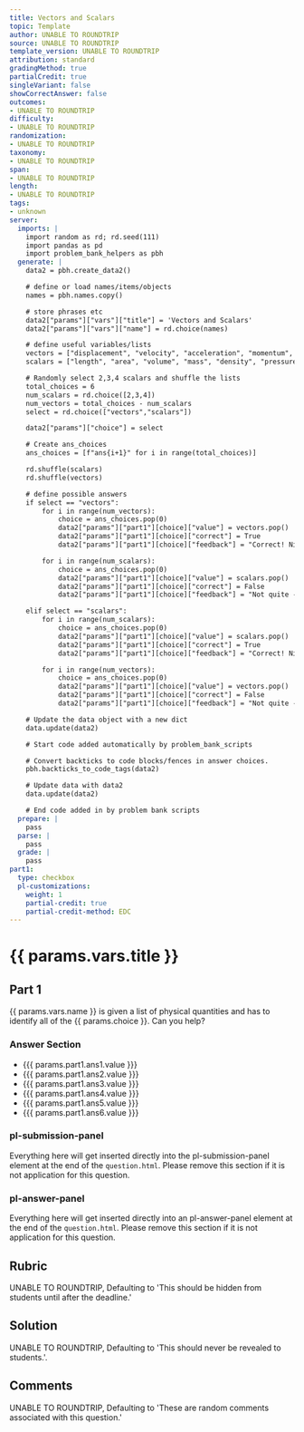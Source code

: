 ```yaml
---
title: Vectors and Scalars
topic: Template
author: UNABLE TO ROUNDTRIP
source: UNABLE TO ROUNDTRIP
template_version: UNABLE TO ROUNDTRIP
attribution: standard
gradingMethod: true
partialCredit: true
singleVariant: false
showCorrectAnswer: false
outcomes:
- UNABLE TO ROUNDTRIP
difficulty:
- UNABLE TO ROUNDTRIP
randomization:
- UNABLE TO ROUNDTRIP
taxonomy:
- UNABLE TO ROUNDTRIP
span:
- UNABLE TO ROUNDTRIP
length:
- UNABLE TO ROUNDTRIP
tags:
- unknown
server:
  imports: |
    import random as rd; rd.seed(111)
    import pandas as pd
    import problem_bank_helpers as pbh
  generate: |
    data2 = pbh.create_data2()

    # define or load names/items/objects
    names = pbh.names.copy()

    # store phrases etc
    data2["params"]["vars"]["title"] = 'Vectors and Scalars'
    data2["params"]["vars"]["name"] = rd.choice(names)

    # define useful variables/lists
    vectors = ["displacement", "velocity", "acceleration", "momentum", "force", "lift", "drag", "thrust", "weight"]
    scalars = ["length", "area", "volume", "mass", "density", "pressure", "temperature", "energy", "entropy", "work", "power"]

    # Randomly select 2,3,4 scalars and shuffle the lists
    total_choices = 6
    num_scalars = rd.choice([2,3,4])
    num_vectors = total_choices - num_scalars
    select = rd.choice(["vectors","scalars"])

    data2["params"]["choice"] = select

    # Create ans_choices
    ans_choices = [f"ans{i+1}" for i in range(total_choices)]

    rd.shuffle(scalars)
    rd.shuffle(vectors)

    # define possible answers
    if select == "vectors":
        for i in range(num_vectors):
            choice = ans_choices.pop(0)
            data2["params"]["part1"][choice]["value"] = vectors.pop()
            data2["params"]["part1"][choice]["correct"] = True
            data2["params"]["part1"][choice]["feedback"] = "Correct! Nice work"

        for i in range(num_scalars):
            choice = ans_choices.pop(0)
            data2["params"]["part1"][choice]["value"] = scalars.pop()
            data2["params"]["part1"][choice]["correct"] = False
            data2["params"]["part1"][choice]["feedback"] = "Not quite - Try again!"

    elif select == "scalars":
        for i in range(num_scalars):
            choice = ans_choices.pop(0)
            data2["params"]["part1"][choice]["value"] = scalars.pop()
            data2["params"]["part1"][choice]["correct"] = True
            data2["params"]["part1"][choice]["feedback"] = "Correct! Nice work"

        for i in range(num_vectors):
            choice = ans_choices.pop(0)
            data2["params"]["part1"][choice]["value"] = vectors.pop()
            data2["params"]["part1"][choice]["correct"] = False
            data2["params"]["part1"][choice]["feedback"] = "Not quite - Try again!"

    # Update the data object with a new dict
    data.update(data2)

    # Start code added automatically by problem_bank_scripts

    # Convert backticks to code blocks/fences in answer choices.
    pbh.backticks_to_code_tags(data2)

    # Update data with data2
    data.update(data2)

    # End code added in by problem bank scripts
  prepare: |
    pass
  parse: |
    pass
  grade: |
    pass
part1:
  type: checkbox
  pl-customizations:
    weight: 1
    partial-credit: true
    partial-credit-method: EDC
---
```

# {{ params.vars.title }}

## Part 1

{{ params.vars.name }} is given a list of physical quantities and has to identify all of the {{ params.choice }}. Can you help?

### Answer Section 

- {{{ params.part1.ans1.value }}}
- {{{ params.part1.ans2.value }}}
- {{{ params.part1.ans3.value }}}
- {{{ params.part1.ans4.value }}}
- {{{ params.part1.ans5.value }}}
- {{{ params.part1.ans6.value }}}

### pl-submission-panel

Everything here will get inserted directly into the pl-submission-panel element at the end of the `question.html`.
Please remove this section if it is not application for this question.

### pl-answer-panel

Everything here will get inserted directly into an pl-answer-panel element at the end of the `question.html`.
Please remove this section if it is not application for this question.

## Rubric

UNABLE TO ROUNDTRIP, Defaulting to 'This should be hidden from students until after the deadline.'

## Solution

UNABLE TO ROUNDTRIP, Defaulting to 'This should never be revealed to students.'.

## Comments

UNABLE TO ROUNDTRIP, Defaulting to 'These are random comments associated with this question.'

